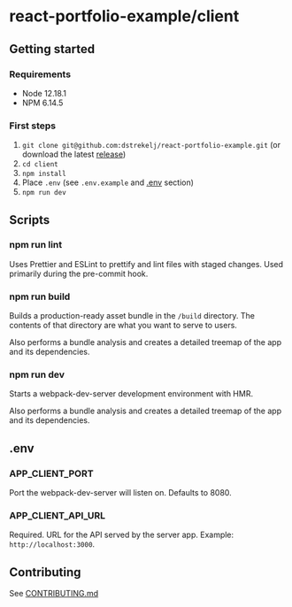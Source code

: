 # react-portfolio-example/client

## Getting started

### Requirements

-   Node 12.18.1
-   NPM 6.14.5

### First steps

1. `git clone git@github.com:dstrekelj/react-portfolio-example.git` (or download the latest [release](https://github.com/dstrekelj/react-portfolio-example/releases))
2. `cd client`
3. `npm install`
4. Place `.env` (see `.env.example` and [.env](#.env) section)
5. `npm run dev`

## Scripts

### npm run lint

Uses Prettier and ESLint to prettify and lint files with staged changes. Used primarily during the pre-commit hook.

### npm run build

Builds a production-ready asset bundle in the `/build` directory. The contents of that directory are what you want to serve to users.

Also performs a bundle analysis and creates a detailed treemap of the app and its dependencies.

### npm run dev

Starts a webpack-dev-server development environment with HMR.

Also performs a bundle analysis and creates a detailed treemap of the app and its dependencies.

## .env

### APP_CLIENT_PORT

Port the webpack-dev-server will listen on. Defaults to 8080.

### APP_CLIENT_API_URL

Required. URL for the API served by the server app. Example: `http://localhost:3000`.

## Contributing

See [CONTRIBUTING.md](./CONTRIBUTING.md)
